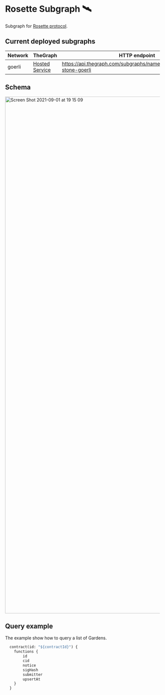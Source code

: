# Rosette Subgraph 🛰

Subgraph for [Rosette protocol](https://github.com/BlossomLabs/rosette-contracts).

## Current deployed subgraphs

| Network | TheGraph                                                                                        | HTTP endpoint                                                            |
| ------- | ----------------------------------------------------------------------------------------------- | ------------------------------------------------------------------------ |
| goerli  | [Hosted Service](https://thegraph.com/hosted-service/subgraph/blossomlabs/rosette-stone-goerli) | https://api.thegraph.com/subgraphs/name/blossomlabs/rosette-stone-goerli |

## Schema

<img width="1680" alt="Screen Shot 2021-09-01 at 19 15 09" src="./schema.png">

## Query example

The example show how to query a list of Gardens.

```graphql
  contract(id: "${contractId}") {
    functions {
        id
        cid
        notice
        sigHash
        submitter
        upsertAt
    }
  }
```
